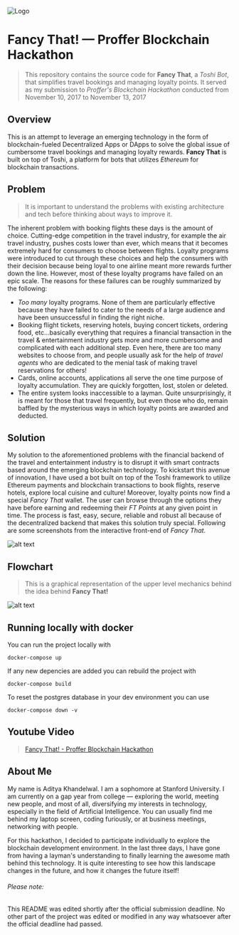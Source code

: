 ![Logo](https://raw.githubusercontent.com/akhand42/Fancy-That/master/fancythat.png)

# Fancy That! — Proffer Blockchain Hackathon
> This repository contains the source code for **Fancy That**, a *Toshi Bot*, that simplifies travel bookings and managing loyalty points. It served as my submission to *Proffer's Blockchain Hackathon* conducted from November 10, 2017 to November 13, 2017

## Overview
This is an attempt to leverage an emerging technology in the form of blockchain-fueled Decentralized Apps or DApps to solve the global issue of cumbersome travel bookings and managing loyalty rewards. **Fancy That** is built on top of Toshi, a platform for bots that utilizes *Ethereum* for blockchain transactions.

## Problem
> It is important to understand the problems with existing architecture and tech before thinking about ways to improve it.

The inherent problem with booking flights these days is the amount of choice. Cutting-edge competition in the travel industry, for example the air travel industry, pushes costs lower than ever, which means that it becomes extremely hard for consumers to choose between flights. Loyalty programs were introduced to cut through these choices and help the consumers with their decision because being loyal to one airline meant more rewards further down the line. However, most of these loyalty programs have failed on an epic scale. The reasons for these failures can be roughly summarized by the following:
+ *Too many* loyalty programs. None of them are particularly effective because they have failed to cater to the needs of a large audience and have been unsuccessful in finding the right niche.
+ Booking flight tickets, reserving hotels, buying concert tickets, ordering food, etc...basically everything that requires a financial transaction in the travel & entertainment industry gets more and more cumbersome and complicated with each additional step. Even here, there are too many websites to choose from, and people usually ask for the help of *travel agents* who are dedicated to the menial task of making travel reservations for others!
+ Cards, online accounts, applications all serve the one time purpose of loyalty accumulation. They are quickly forgotten, lost, stolen or deleted.
+ The entire system looks inaccessible to a layman. Quite unsurprisingly, it is meant for those that travel frequently, but even those who do, remain baffled by the mysterious ways in which loyalty points are awarded and deducted.

## Solution
My solution to the aforementioned problems with the financial backend of the travel and entertainment industry is to disrupt it with smart contracts based around the emerging blockchain technology. To kickstart this avenue of innovation, I have used a bot built on top of the Toshi framework to utilize Ethereum payments and blockchain transactions to book flights, reserve hotels, explore local cuisine and culture! Moreover, loyalty points now find a special *Fancy That* wallet. The user can browse through the options they have before earning and redeeming their *FT Points* at any given point in time. The process is fast, easy, secure, reliable and robust all because of the decentralized backend that makes this solution truly special. Following are some screenshots from the interactive front-end of *Fancy That*.

![alt text](https://raw.githubusercontent.com/akhand42/Fancy-That/master/screenshots.png "Fancy That Screenshot")

## Flowchart
> This is a graphical representation of the upper level mechanics behind the idea behind **Fancy That!**

![alt text](https://raw.githubusercontent.com/akhand42/Fancy-That/master/flowchart.png "Fancy That Flowchart")

## Running locally with docker
You can run the project locally with

```docker-compose up```

If any new depencies are added you can rebuild the project with

```docker-compose build```

To reset the postgres database in your dev environment you can use

```docker-compose down -v```


## Youtube Video
> [Fancy That! - Proffer Blockchain Hackathon](https://youtu.be/x2TKwmuLzxY "Fancy That's Youtube Video")

## About Me
My name is Aditya Khandelwal. I am a sophomore at Stanford University. I am currently on a gap year from college — exploring the world, meeting new people, and most of all, diversifying my interests in technology, especially in the field of Artificial Intelligence. You can usually find me behind my laptop screen, coding furiously, or at business meetings, networking with people.

For this hackathon, I decided to participate individually to explore the blockchain development environment. In the last three days, I have gone from having a layman's understanding to finally learning the awesome math behind this technology. It is quite interesting to see how this landscape changes in the future, and how it changes the future itself!

###### Please note:
This README was edited shortly after the official submission deadline. No other part of the project was edited or modified in any way whatsoever after the official deadline had passed.
